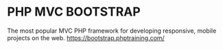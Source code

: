# PHP MVC BOOTSTRAP
The most popular MVC PHP framework for developing responsive, mobile projects on the web. https://bootstrap.phptraining.com/
